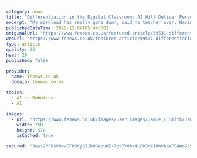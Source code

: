 ```yaml
---
category: news
title: "Differentiation in the Digital Classroom: AI Will Deliver Personalised Learning Like Never Before"
excerpt: "My workload has really gone down, said no teacher ever. Having spent my entire life either in or around education it seems that in many cases the resources have consistently declined in real terms whilst the workloads have increased making continual innovation mandatory."
publishedDateTime: 2020-12-04T05:44:00Z
originalUrl: "https://www.fenews.co.uk/featured-article/59531-differentiation-in-the-digital-classroom-ai-will-deliver-personalised-learning-like-never-before"
webUrl: "https://www.fenews.co.uk/featured-article/59531-differentiation-in-the-digital-classroom-ai-will-deliver-personalised-learning-like-never-before"
type: article
quality: 26
heat: 26
published: false

provider:
  name: fenews.co.uk
  domain: fenews.co.uk

topics:
  - AI in Robotics
  - AI

images:
  - url: "https://www.fenews.co.uk/images/user_images/Jamie_E_Smith/Jamie_Smith_AI_750x570.jpg"
    width: 750
    height: 570
    isCached: true

secured: "Jew+2PFUXV0owEFHSKyBI1bUGzpu6E+7gt7Y0bv4LFO3Mki0WVAbzPS4WoScS/n7BnZU/zLHNYz6lm/hRzRmBWPUHtIDDXIsXcQlXpoAdFJzvS5MoXS4JoLmnzXnp8LzatW0YjYviiUO+QoL567gm1b94+tGH5YkjaOez2vcJvs+32x+KCGYurnhEolwlcQKwlL4CIxuvrwS5oMzOnvkHYlSbRIdYWRZWJiNj2tr8S/VjzuMS+eBQpKt8vsHORrlUxbBuVUMuw0cy+gWedWjZVZ4US+4Idfb27mXqpKC4MI8twdzWPPWwLGVyfodC3czpADNH/O61tpDpWuB7eywn913+xJQAOZP0JBD4FXZAbA=;dkePDBplKwn1C7PQo4ZuHQ=="
---
```


